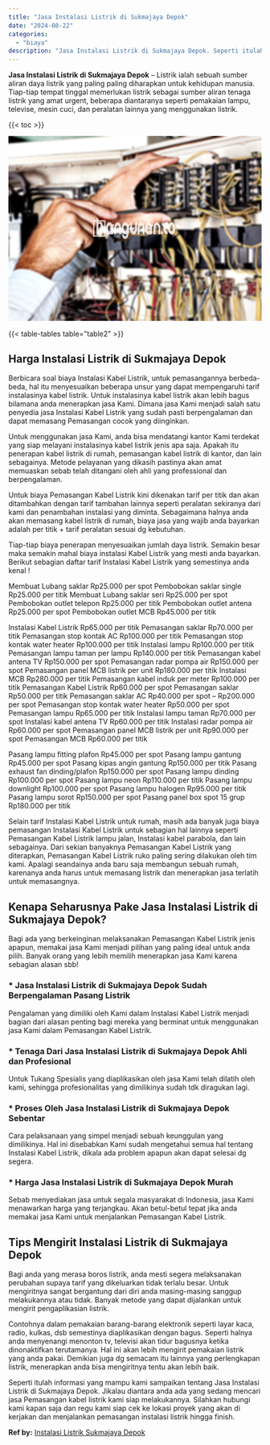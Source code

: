 ```yaml
---
title: "Jasa Instalasi Listrik di Sukmajaya Depok"
date: "2024-08-22"
categories: 
  - "biaya"
description: "Jasa Instalasi Listrik di Sukmajaya Depok. Seperti itulah informasi yang mampu kami sampaikan tentang Jasa Instalasi Listrik di Sukmajaya Depok. Jikalau dian..."
---
```


**Jasa Instalasi Listrik di Sukmajaya Depok** – Listrik ialah sebuah sumber aliran daya listrik yang paling paling diharapkan untuk kehidupan manusia. Tiap-tiap tempat tinggal memerlukan listrik sebagai sumber aliran tenaga listrik yang amat urgent, beberapa diantaranya seperti pemakaian lampu, televise, mesin cuci, dan peralatan lainnya yang menggunakan listrik.

{{< toc >}}

![Jasa Instalasi Listrik di Sukmajaya Depok](/images/instalasi-listrik-murah03.png)

{{< table-tables table="table2" >}}

## Harga Instalasi Listrik di Sukmajaya Depok

Berbicara soal biaya Instalasi Kabel Listrik, untuk pemasangannya berbeda-beda, hal itu menyesuaikan beberapa unsur yang dapat mempengaruhi tarif instalasinya kabel listrik. Untuk instalasinya kabel listrik akan lebih bagus bilamana anda menerapkan jasa Kami. Dimana jasa Kami menjadi salah satu penyedia jasa Instalasi Kabel Listrik yang sudah pasti berpengalaman dan dapat memasang Pemasangan cocok yang diinginkan.

Untuk menggunakan jasa Kami, anda bisa mendatangi kantor Kami terdekat yang siap melayani instalasinya kabel listrik jenis apa saja. Apakah itu penerapan kabel listrik di rumah, pemasangan kabel listrik di kantor, dan lain sebagainya. Metode pelayanan yang dikasih pastinya akan amat memuaskan sebab telah ditangani oleh ahli yang professional dan berpengalaman.

Untuk biaya Pemasangan Kabel Listrik kini dikenakan tarif per titik dan akan ditambahkan dengan tarif tambahan lainnya seperti peralatan sekiranya dari kami dan penambahan instalasi yang diminta. Sebagaimana halnya anda akan memasang kabel listrik di rumah, biaya jasa yang wajib anda bayarkan adalah per titik + tarif peralatan sesuai dg kebutuhan.

Tiap-tiap biaya penerapan menyesuaikan jumlah daya listrik. Semakin besar maka semakin mahal biaya instalasi Kabel Listrik yang mesti anda bayarkan. Berikut sebagian daftar tarif Instalasi Kabel Listrik yang semestinya anda kenal !

Membuat Lubang saklar Rp25.000 per spot Pembobokan saklar single Rp25.000 per titik Membuat Lubang saklar seri Rp25.000 per spot Pembobokan outlet telepon Rp25.000 per titik Pembobokan outlet antena Rp25.000 per spot Pembobokan outlet MCB Rp45.000 per titik

Instalasi Kabel Listrik Rp65.000 per titik Pemasangan saklar Rp70.000 per titik Pemasangan stop kontak AC Rp100.000 per titik Pemasangan stop kontak water heater Rp100.000 per titik Instalasi lampu Rp100.000 per titik Pemasangan lampu taman per lampu Rp140.000 per titik Pemasangan kabel antena TV Rp150.000 per spot Pemasangan radar pompa air Rp150.000 per spot Pemasangan panel MCB listrik per unit Rp180.000 per titik Instalasi MCB Rp280.000 per titik Pemasangan kabel induk per meter Rp100.000 per titik Pemasangan Kabel Listrik Rp60.000 per spot Pemasangan saklar Rp50.000 per titik Pemasangan saklar AC Rp40.000 per spot – Rp200.000 per spot Pemasangan stop kontak water heater Rp50.000 per spot Pemasangan lampu Rp65.000 per titik Instalasi lampu taman Rp70.000 per spot Instalasi kabel antena TV Rp60.000 per titik Instalasi radar pompa air Rp60.000 per spot Pemasangan panel MCB listrik per unit Rp90.000 per spot Pemasangan MCB Rp60.000 per titik

Pasang lampu fitting plafon Rp45.000 per spot Pasang lampu gantung Rp45.000 per spot Pasang kipas angin gantung Rp150.000 per titik Pasang exhaust fan dinding/plafon Rp150.000 per spot Pasang lampu dinding Rp100.000 per spot Pasang lampu neon Rp110.000 per titik Pasang lampu downlight Rp100.000 per spot Pasang lampu halogen Rp95.000 per titik Pasang lampu sorot Rp150.000 per spot Pasang panel box spot 15 grup Rp180.000 per titik

Selain tarif Instalasi Kabel Listrik untuk rumah, masih ada banyak juga biaya pemasangan Instalasi Kabel Listrik untuk sebagian hal lainnya seperti Pemasangan Kabel Listrik lampu jalan, Instalasi kabel parabola, dan lain sebagainya. Dari sekian banyaknya Pemasangan Kabel Listrik yang diterapkan, Pemasangan Kabel Listrik ruko paling sering dilakukan oleh tim kami. Apalagi seandainya anda baru saja membangun sebuah rumah, karenanya anda harus untuk memasang listrik dan menerapkan jasa terlatih untuk memasangnya.

## Kenapa Seharusnya Pake Jasa Instalasi Listrik di Sukmajaya Depok?

Bagi ada yang berkeinginan melaksanakan Pemasangan Kabel Listrik jenis apapun, memakai jasa Kami menjadi pilihan yang paling ideal untuk anda pilih. Banyak orang yang lebih memilih menerapkan jasa Kami karena sebagian alasan sbb!

### \* Jasa Instalasi Listrik di Sukmajaya Depok Sudah Berpengalaman Pasang Listrik

Pengalaman yang dimiliki oleh Kami dalam Instalasi Kabel Listrik menjadi bagian dari alasan penting bagi mereka yang berminat untuk menggunakan jasa Kami dalam Pemasangan Kabel Listrik.

### \* Tenaga Dari Jasa Instalasi Listrik di Sukmajaya Depok Ahli dan Profesional

Untuk Tukang Spesialis yang diaplikasikan oleh jasa Kami telah dilatih oleh kami, sehingga profesionalitas yang dimilikinya sudah tdk diragukan lagi.

### \* Proses Oleh Jasa Instalasi Listrik di Sukmajaya Depok Sebentar

Cara pelaksanaan yang simpel menjadi sebuah keunggulan yang dimilikinya. Hal ini disebabkan Kami sudah mengetahui semua hal tentang Instalasi Kabel Listrik, dikala ada problem apapun akan dapat selesai dg segera.

### \* Harga Jasa Instalasi Listrik di Sukmajaya Depok Murah

Sebab menyediakan jasa untuk segala masyarakat di Indonesia, jasa Kami menawarkan harga yang terjangkau. Akan betul-betul tepat jika anda memakai jasa Kami untuk menjalankan Pemasangan Kabel Listrik.

## Tips Mengirit Instalasi Listrik di Sukmajaya Depok


Bagi anda yang merasa boros listrik, anda mesti segera melaksanakan perubahan supaya tarif yang dikeluarkan tidak terlalu besar. Untuk mengiritnya sangat bergantung dari diri anda masing-masing sanggup melakukannya atau tidak. Banyak metode yang dapat dijalankan untuk mengirit pengaplikasian listrik.

Contohnya dalam pemakaian barang-barang elektronik seperti layar kaca, radio, kulkas, dsb semestinya diaplikasikan dengan bagus. Seperti halnya anda menyenangi menonton tv, televisi akan tidur bagusnya ketika dinonaktifkan terutamanya. Hal ini akan lebih mengirit pemakaian listrik yang anda pakai. Demikian juga dg semacam itu lainnya yang perlengkapan listrik, menerapkan anda bisa mengiritnya tentu akan lebih baik.

Seperti itulah informasi yang mampu kami sampaikan tentang Jasa Instalasi Listrik di Sukmajaya Depok. Jikalau diantara anda ada yang sedang mencari jasa Pemasangan kabel listrik kami siap melakukannya. Silahkan hubungi kami kapan saja dan regu kami siap cek ke lokasi proyek yang akan di kerjakan dan menjalankan pemasangan instalasi listrik hingga finish.

**Ref by:** [Instalasi Listrik Sukmajaya Depok](https://id.wikipedia.org/wiki/Instalasi)
